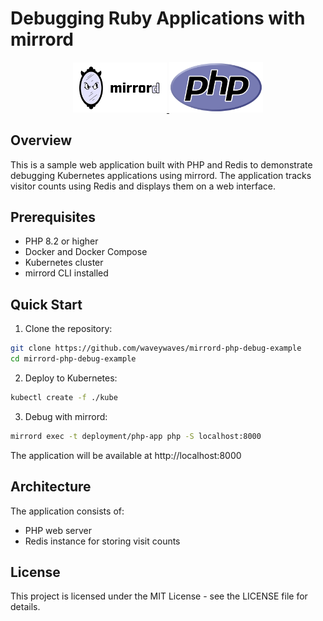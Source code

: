 # Debugging Ruby Applications with mirrord

<div align="center">
  <a href="https://mirrord.dev">
    <img src="images/mirrord.svg" width="150" alt="mirrord Logo"/>
  </a>
  <a href="https://www.ruby-lang.org/en/">
    <img src="images/php.svg" width="150" alt="Ruby Logo"/>
  </a>
</div>

## Overview

This is a sample web application built with PHP and Redis to demonstrate debugging Kubernetes applications using mirrord. The application tracks visitor counts using Redis and displays them on a web interface.

## Prerequisites

- PHP 8.2 or higher
- Docker and Docker Compose
- Kubernetes cluster
- mirrord CLI installed

## Quick Start

1. Clone the repository:

```bash
git clone https://github.com/waveywaves/mirrord-php-debug-example
cd mirrord-php-debug-example
```

2. Deploy to Kubernetes:

```bash
kubectl create -f ./kube
```

3. Debug with mirrord:

```bash
mirrord exec -t deployment/php-app php -S localhost:8000
```

The application will be available at http://localhost:8000

## Architecture

The application consists of:
- PHP web server
- Redis instance for storing visit counts

## License

This project is licensed under the MIT License - see the LICENSE file for details.